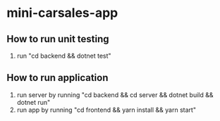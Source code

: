 # mini-carsales-app

## How to run unit testing
1. run "cd backend && dotnet test"

## How to run application
1. run server by running "cd backend && cd server && dotnet build && dotnet run"
2. run app by running "cd frontend && yarn install && yarn start"



